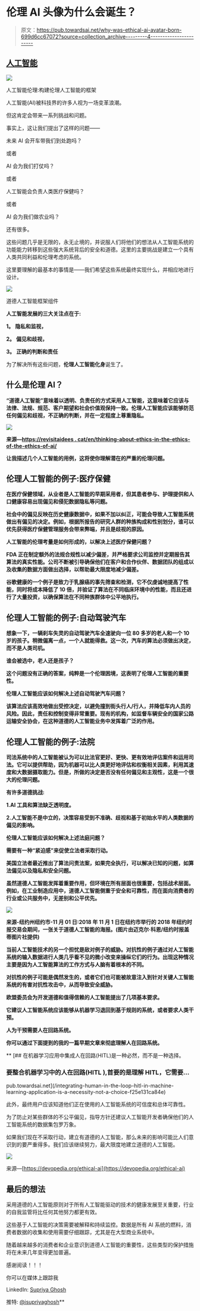 # 伦理 AI 头像为什么会诞生？

> 原文：<https://pub.towardsai.net/why-was-ethical-ai-avatar-born-699d6cc67072?source=collection_archive---------4----------------------->

## [人工智能](https://towardsai.net/p/category/artificial-intelligence)

![](img/499205619384179c30984e1338c4bee1.png)

人工智能伦理:构建伦理人工智能的框架

人工智能(AI)被科技界的许多人视为一场变革浪潮。

但这肯定会带来一系列挑战和问题。

事实上，这让我们提出了这样的问题——

未来 AI 会开车带我们到处跑吗？

或者

AI 会为我们打仗吗？

或者

人工智能会负责人类医疗保健吗？

或者

AI 会为我们做农业吗？

还有很多。

这些问题几乎是无限的，永无止境的，并说服人们将他们的想法从人工智能系统的功能能力转移到这些强大系统背后的安全和道德。这里的主要挑战是建立一个具有人类共同利益和伦理考虑的系统。

这里要理解的最基本的事情是——我们希望这些系统最终实现什么，并相应地进行设计。

![](img/7da065c98df1808cf48728346e94de8c.png)

道德人工智能框架组件

**人工智能发展的三大关注点在于:**

**1。** **隐私和监视，**

**2。** **偏见和歧视，**

**3。** **正确的判断和责任**

为了解决所有这些问题，**伦理人工智能化身**诞生了。

## **什么是伦理 AI？**

**“道德人工智能”意味着以透明、负责任的方式采用人工智能，这意味着它应该与法律、法规、规范、客户期望和社会价值观保持一致。伦理人工智能应该能够防范任何偏见和歧视，不正确的判断，并在一定程度上尊重隐私。**

**![](img/449afbfec8f746d042cd0bc3b350007b.png)**

**来源—[https://revisitaidees . cat/en/thinking-about-ethics-in-the-ethics-of-the-ethics-of-ai/](https://revistaidees.cat/en/thinking-about-ethics-in-the-ethics-of-ai/)**

**让我描述几个人工智能的用例，这将使你理解潜在的严重的伦理问题。**

## **伦理人工智能的例子:医疗保健**

**在医疗保健领域，从业者是人工智能的早期采用者，但其患者参与、护理提供和人口健康容易出现偏见和侵犯数据隐私等问题。**

**社会中的偏见反映在历史健康数据中，如果不加以纠正，可能会导致人工智能系统做出有偏见的决定。例如，根据所报告的研究人群的种族构成和性别划分，谁可以优先获得医疗保健管理服务会带来弊端，并且是歧视的原因。**

**人工智能的伦理考量是如何形成的，以解决上述医疗保健问题？**

**FDA 正在制定额外的法规合规性以减少偏差，并严格要求公司监控并定期报告其算法的真实性能。公司不断被引导确保他们在客户和合作伙伴、数据团队的组成以及收集的数据方面做出选择，以帮助最大限度地减少偏差。**

**谷歌健康的一个例子是致力于乳腺癌的事先筛查和检测，它不仅虔诚地提高了性能，同时将成本降低了 10 倍，并验证了算法在不同临床环境中的性能，而且还进行了大量投资，以确保算法在不同种族群体中公平地执行。**

## **伦理人工智能的例子:自动驾驶汽车**

**想象一下，一辆刹车失灵的自动驾驶汽车全速驶向一位 80 多岁的老人和一个 10 岁的孩子。稍微偏离一点，一个人就能得救。这一次，汽车的算法必须做出决定，而不是人类司机。**

**谁会被选中，老人还是孩子？**

**这个问题没有正确的答案，纯粹是一个伦理困境，这表明了伦理人工智能的重要性。**

****伦理人工智能应该如何解决上述自动驾驶汽车问题？****

**该算法应该高效地做出受控决定，以避免撞到街头行人/行人，并降低车内人员的风险。因此，责任和控制变得非常重要。现有的机构，如监督车辆安全的国家公路运输安全协会，在这种道德的人工智能业务中发挥着广泛的作用。**

## **伦理人工智能的例子:法院**

**司法系统中的人工智能被认为可以比法官更好、更快、更有效地评估案件和运用司法。它可以提供帮助，因为机器可以比人类更好地评估和权衡相关因素，利用其速度和大数据摄取能力。但是，所做的决定是否没有任何偏见和主观性，这是一个很大的伦理问题。**

**有许多道德挑战:**

**1.AI 工具和算法缺乏透明度。**

**2.人工智能不是中立的，决策容易受到不准确、歧视和基于初始水平的人类数据的偏见的影响。**

****伦理人工智能应该如何解决上述法庭问题？****

**需要有一种“紧迫感”来促使立法者采取行动。**

**美国立法者最近推出了算法问责法案，如果完全执行，可以解决已知的问题，如算法偏见以及隐私和安全问题。**

**虽然道德人工智能发挥着重要作用，但环境在所有层面也很重要，包括战术层面。例如，在工业制造应用中，道德人工智能侧重于安全和可靠性，而在面向消费者的行业或公共服务中，无差别和公平优先。**

**![](img/59f967c02a4cbcd025b8f86194731f0a.png)**

**来源-纽约州纽约市-11 月 01 日:2018 年 11 月 1 日在纽约市举行的 2018 年纽约时报交易会期间，一张关于道德人工智能的海报。(图片由迈克尔·科恩/纽约时报盖蒂图片社提供)**

**当前人工智能技术的另一个担忧是敌对例子的威胁。对抗性的例子通过对人工智能系统的输入数据进行人类几乎看不见的微小改变来操纵它们的行为。出现这种情况主要是因为人工智能算法的工作方式与人脑有着根本的不同。**

**对抗性的例子可能是偶然发生的，或者它们也可能被故意注入到针对关键人工智能系统的有害对抗性攻击中，从而导致安全威胁。**

**欧盟委员会为开发道德和值得信赖的人工智能提出了几项基本要求。**

**它建议人工智能系统应该能够从机器学习退回到基于规则的系统，或者要求人类干预。**

**人为干预需要人在回路系统。**

**你可以通过下面提到的我的一篇早期文章来彻底理解人在回路系统。**

**[](/integrating-human-in-the-loop-hitl-in-machine-learning-application-is-a-necessity-not-a-choice-f25e131ca84e) [## 在机器学习应用中集成人在回路(HITL)是一种必然，而不是一种选择。

### 要整合机器学习中的人在回路(HITL ),首要的是理解 HITL，它需要…

pub.towardsai.net](/integrating-human-in-the-loop-hitl-in-machine-learning-application-is-a-necessity-not-a-choice-f25e131ca84e) 

此外，最终用户应该知道他们正在使用的人工智能系统的可信度和总体可靠性。

为了防止对某些群体的不公平偏见，指导方针还建议人工智能开发者确保他们的人工智能系统的数据集包罗万象。

如果我们现在不采取行动，建立有道德的人工智能，那么未来的影响可能比人们意识到的要严重得多。我们应该继续努力，最大限度地建立道德的人工智能。

![](img/fb6ec763162723f575734a927ae83ac6.png)

来源—[https://devopedia.org/ethical-ai](https://devopedia.org/ethical-ai)

## 最后的想法

采用道德的人工智能原则对于所有人工智能驱动的技术的健康发展至关重要，行业的自我监管将比任何其他努力都更有效。

这些基于人工智能的决策需要被解释和持续监控。数据是所有 AI 系统的燃料，消费者数据的收集和使用需要仔细跟踪，尤其是在大型商业系统中。

随着越来越多的消费者和企业意识到道德人工智能的重要性，这些类型的保护措施将在未来几年变得更加普遍。

感谢阅读！！！

你可以在媒体上跟踪我

LinkedIn: [Supriya Ghosh](https://www.linkedin.com/in/supriya-ghosh)

推特: [@isupriyaghosh](https://twitter.com/isupriyaghosh)**